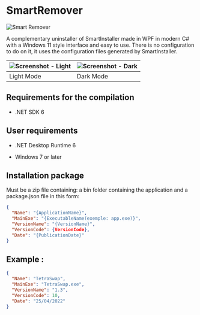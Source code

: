 # SmartRemover

![Smart Remover](https://raw.githubusercontent.com/eclipium/SmartRemover/master/smart_remover.png)

A complementary uninstaller of SmartInstaller made in WPF in modern C# with a Windows 11 style interface and easy to use. 
There is no configuration to do on it, it uses the configuration files generated by SmartInstaller.

| ![Screenshot - Light](https://raw.githubusercontent.com/eclipium/SmartRemover/master/SmartRemover-White.png) | ![ Screenshot - Dark](https://raw.githubusercontent.com/eclipium/SmartRemover/master/SmartRemover-Dark.png) |
|---------------------------------------------------------|--------------------------------------------------------|
| Light Mode                                              | Dark Mode                                              |

## Requirements for the compilation

- .NET SDK 6

## User requirements

- .NET Desktop Runtime 6

- Windows 7 or later


## Installation package

Must be a zip file containing: a bin folder containing the application and a package.json file in this form:

```json
{
  "Name": "{ApplicationName}",
  "MainExe": "{ExecutableName(exemple: app.exe)}",
  "VersionName": "{VersionName}",
  "VersionCode": {VersionCode}, 
  "Date": "{PublicationDate}"
}
```

## Example :

```json
{
  "Name": "TetraSwap",
  "MainExe": "TetraSwap.exe",
  "VersionName": "1.3",
  "VersionCode": 10, 
  "Date": "25/04/2022"
}
```
